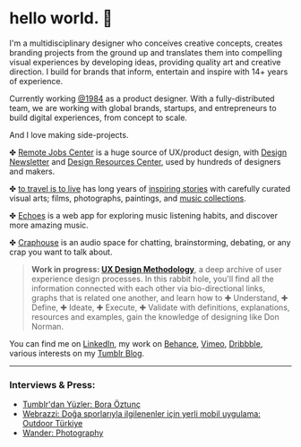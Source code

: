 # hello world. 👋

I'm a multidisciplinary designer who conceives creative concepts, creates branding projects from the ground up and translates them into compelling visual experiences by developing ideas, providing quality art and creative direction. I build for brands that inform, entertain and inspire with 14+ years of experience.
					
Currently working <a class="goto-social" href="https://1984.design" target="_blank">@1984</a> as a product designer. With a fully-distributed team, we are working with global brands, startups, and entrepreneurs to build digital experiences, from concept to scale.

And I love making side-projects.

✤ <a href="https://remotejobs.center" target="_blank">Remote Jobs Center</a> is a huge source of UX/product design, with <a class="goto-social" href="https://newsletter.remotejobs.center" target="_blank">Design Newsletter</a> and <a class="goto-social" href="https://resources.remotejobs.center" target="_blank">Design Resources Center</a>, used by hundreds of designers and makers.

✤ <a href="https://totravelistolive.co" target="_blank">to travel is to live</a> has long years of <a href="https://totravelistolive.co/stories/" target="_blank">inspiring stories</a> with carefully curated visual arts; films, photographs, paintings, and <a href="https://totravelistolive.co/music/" target="_blank"> music collections</a>.

✤ <a href="https://echoesapp.io" target="_blank">Echoes</a> is a web app for exploring music listening habits, and discover more amazing music.

✤ <a href="https://crap.house" target="_blank">Craphouse</a> is an audio space for chatting, brainstorming, debating, or any crap you want to talk about.

> **Work in progress: <a href="https://uxdesignmethodology.com" target="_blank">UX Design Methodology</a>**, a deep archive of user experience design processes.
In this rabbit hole, you'll find all the information connected with each other via bio-directional links, graphs that is related one another, and learn how to ✚ Understand, ✚ Define, ✚ Ideate, ✚ Execute, ✚ Validate with definitions, explanations, resources and examples, gain the knowledge of designing like Don Norman.

You can find me on <a class="goto-social" href="https://www.linkedin.com/in/boraoztunc/" target="_blank">LinkedIn</a>, my work on <a class="goto-social" href="https://www.behance.net/boraoztunc" target="_blank">Behance</a>, <a class="goto-social" href="https://vimeo.com/boraoztunc" target="_blank">Vimeo</a>, <a href="https://dribbble.com/boraoztunc" class="goto-social" target="_blank">Dribbble</a>, various interests on my <a href="https://blog.boraoztunc.net/" class="goto-social" target="_blank">Tumblr Blog</a>.

***

### Interviews & Press:
- <a class="goto-social" href="https://ekip.tumblr.com/post/170413326044/tumblrdan-y%C3%BCzler-bora-%C3%B6ztun%C3%A7-tumblrdan" target="_blank">Tumblr'dan Yüzler: Bora Öztunç</a>
- <a class="goto-social" href="https://webrazzi.com/2018/08/01/doga-sporlariyla-ilgilenenler-icin-yerli-mobil-uygulama-outdoor-turkiye/" target="_blank">Webrazzi: Doğa sporlarıyla ilgilenenler için yerli mobil uygulama: Outdoor Türkiye</a>
- <a class="goto-social" href="https://thisiswander.tumblr.com/post/138431542936/submit-to-wander" target="_blank">Wander: Photography</a>

